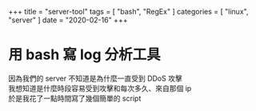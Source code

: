 +++
title = "server-tool"
tags = [ "bash", "RegEx" ]
categories = [ "linux", "server" ]
date = "2020-02-16"
+++

# 用 bash 寫 log 分析工具
因為我們的 server 不知道是為什麼一直受到 DDoS 攻擊  
我想知道是什麼時段容易受到攻擊和每次多久、來自那個 ip  
於是我花了一點時間寫了幾個簡單的 script

